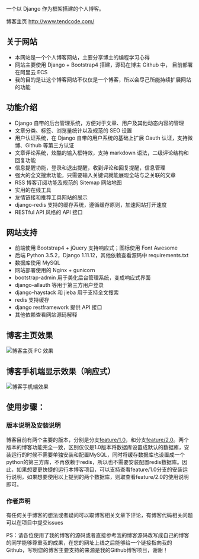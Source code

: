 一个以 Django 作为框架搭建的个人博客。

博客主页 http://www.tendcode.com/

## 关于网站
- 本网站是一个个人博客网站，主要分享博主的编程学习心得
- 网站主要使用 Django + Bootstrap4 搭建，源码在博主 Github 中， 目前部署在阿里云 ECS
- 我的目的是让这个博客网站不仅仅是一个博客，所以会尽己所能持续扩展网站的功能


## 功能介绍
- Django 自带的后台管理系统，方便对于文章、用户及其他动态内容的管理
- 文章分类、标签、浏览量统计以及规范的 SEO 设置
- 用户认证系统，在 Django 自带的用户系统的基础上扩展 Oauth 认证，支持微博、Github 等第三方认证
- 文章评论系统，炫酷的输入框特效，支持 markdown 语法，二级评论结构和回复功能
- 信息提醒功能，登录和退出提醒，收到评论和回复提醒，信息管理
- 强大的全文搜索功能，只需要输入关键词就能展现全站与之关联的文章
- RSS 博客订阅功能及规范的 Sitemap 网站地图
- 实用的在线工具
- 友情链接和推荐工具网站的展示
- django-redis 支持的缓存系统，遵循缓存原则，加速网站打开速度
- RESTful API 风格的 API 接口

## 网站支持
- 前端使用 Bootstrap4 + jQuery 支持响应式；图标使用 Font Awesome
- 后端 Python 3.5.2，Django 1.11.12，其他依赖查看源码中 requirements.txt
- 数据库使用 MySQL
- 网站部署使用的 Nginx + gunicorn
- bootstrap-admin 用于美化后台管理系统，变成响应式界面
- django-allauth 等用于第三方用户登录
- django-haystack 和 jieba 用于支持全文搜索
- redis 支持缓存
- django restframework 提供 API 接口
- 其他依赖查看网站源码解释


## 博客主页效果
![博客主页 PC 效果](https://user-images.githubusercontent.com/30201215/39048724-0ad6e930-44d1-11e8-83f0-661734ddbde4.png)

## 博客手机端显示效果（响应式）
![博客手机端效果](https://user-images.githubusercontent.com/30201215/39047823-e7daccb0-44cd-11e8-9851-5aa670a8a690.png)

## 使用步骤：

### 版本说明及安装说明
博客目前有两个主要的版本，分别是分支[feature/1.0](https://github.com/Hopetree/izone/tree/feature/1.0)，和分支[feature/2.0](https://github.com/Hopetree/izone/tree/feature/2.0)。两个版本的博客功能完全一致，区别仅仅是1.0版本将数据库设置成默认的数据库，安装运行的时候不需要单独安装和配置MySQL，同时将缓存数据库也设置成一个python的第三方库，不再依赖于redis，所以也不需要安装配置redis数据库。因此，如果想要更快捷的运行本博客项目，可以支持查看feature/1.0分支的安装运行说明，如果想要使用以上提到的两个数据库，则取查看feature/2.0的使用说明即可。

### 作者声明
有任何关于博客的想法或者疑问可以取博客相关文章下评论，有博客代码相关问题可以在项目中提交issues

PS：请各位使用了我的博客的源码或者直接参考我的博客源码改写成自己的博客的同学能够尊重我的成果，在您的网址上线之后能够给一个链接指向我的Github，写明您的博客主要支持的来源是我的Github博客项目，谢谢！
